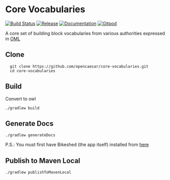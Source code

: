 # Core Vocabularies

[![Build Status](https://app.travis-ci.com/opencaesar/core-vocabularies.svg?branch=master)](https://app.travis-ci.com/github/opencaesar/core-vocabularies)
[![Release](https://img.shields.io/github/v/tag/opencaesar/core-vocabularies?label=download)](https://github.com/opencaesar/core-vocabularies/releases/latest)
[![Documentation](https://img.shields.io/badge/Documentation-HTML-orange)](https://opencaesar.github.io/core-vocabularies/) 
[![Gitpod](https://img.shields.io/badge/gitpod-open-blue?logo=gitpod)](https://gitpod.io/#https://github.com/opencaesar/core-vocabularies) 

A core set of building block vocabularies from various authorities expressed in [OML](https://github.com/opencaesar/oml)

## Clone
```
  git clone https://github.com/opencaesar/core-vocabularies.git
  cd core-vocabularies
```

## Build
Convert to owl
```
./gradlew build
```

## Generate Docs
```
./gradlew generateDocs
```
P.S.: You must first have Bikeshed (the app itself) installed from [here](https://tabatkins.github.io/bikeshed/#install-final)

## Publish to Maven Local
```
./gradlew publishToMavenLocal
```
